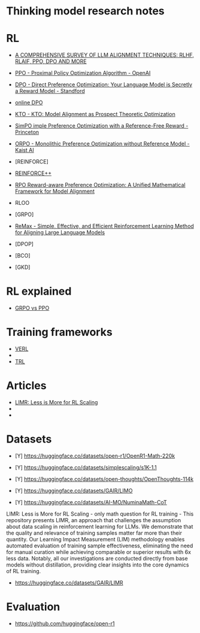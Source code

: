 # Thinking model research notes

# RL
- [A COMPREHENSIVE SURVEY OF LLM ALIGNMENT TECHNIQUES: RLHF, RLAIF, PPO, DPO AND MORE](https://arxiv.org/pdf/2407.16216)

- [PPO - Proximal Policy Optimization Algorithm - OpenAI](https://arxiv.org/pdf/1707.06347)
- [DPO - Direct Preference Optimization: Your Language Model is Secretly a Reward Model - Standford](https://arxiv.org/pdf/2305.18290)
- [online DPO]()
- [KTO - KTO: Model Alignment as Prospect Theoretic Optimization](https://arxiv.org/pdf/2402.01306)
- [SimPO imple Preference Optimization with a Reference-Free Reward - Princeton](https://arxiv.org/pdf/2405.14734v1)
- [ORPO - Monolithic Preference Optimization without Reference Model - Kaist AI](https://arxiv.org/pdf/2403.07691v2)
- [REINFORCE]
- [REINFORCE++](https://arxiv.org/pdf/2501.03262v1)
- [RPO Reward-aware Preference Optimization: A Unified Mathematical Framework for Model Alignment](https://arxiv.org/pdf/2501.03262v1)
- RLOO 
- [GRPO]
- [ReMax -  Simple, Effective, and Efficient Reinforcement Learning Method for Aligning Large Language Models](https://arxiv.org/pdf/2310.10505)
- [DPOP]
- [BCO]
- [GKD]

# RL explained
- [GRPO vs PPO](https://yugeten.github.io/posts/2025/01/ppogrpo/)

# Training frameworks
- [VERL](https://github.com/volcengine/verl)
- [](https://github.com/OpenRLHF/OpenRLHF)
- [TRL](https://huggingface.co/docs/trl/)

# Articles
- [LIMR: Less is More for RL Scaling]()
- [](https://github.com/GAIR-NLP/LIMO)
- [](https://github.com/simplescaling/s1)

# Datasets
- [Y] https://huggingface.co/datasets/open-r1/OpenR1-Math-220k

- [Y] https://huggingface.co/datasets/simplescaling/s1K-1.1
- [Y] https://huggingface.co/datasets/open-thoughts/OpenThoughts-114k
- [Y] https://huggingface.co/datasets/GAIR/LIMO
- [Y] https://huggingface.co/datasets/AI-MO/NuminaMath-CoT

LIMR: Less is More for RL Scaling - only math question for RL training - This repository presents LIMR, an approach that challenges the assumption about data scaling in reinforcement learning for LLMs. We demonstrate that the quality and relevance of training samples matter far more than their quantity. Our Learning Impact Measurement (LIM) methodology enables automated evaluation of training sample effectiveness, eliminating the need for manual curation while achieving comparable or superior results with 6x less data. Notably, all our investigations are conducted directly from base models without distillation, providing clear insights into the core dynamics of RL training.
- https://huggingface.co/datasets/GAIR/LIMR

# Evaluation 
- https://github.com/huggingface/open-r1
  
